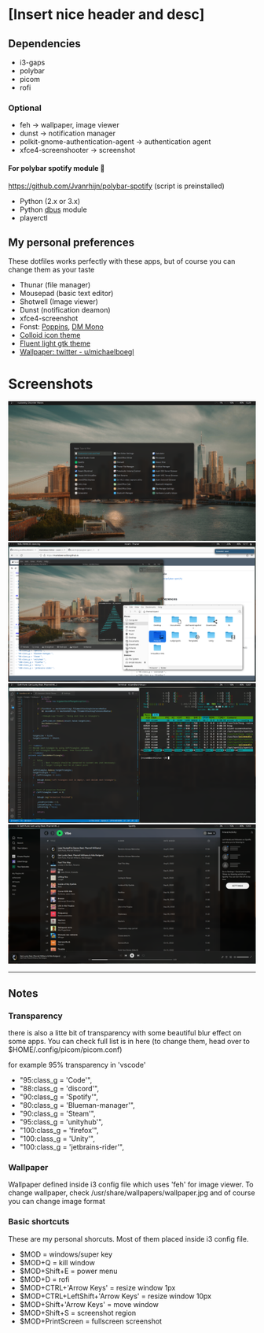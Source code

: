 # [Insert nice header and desc]


## Dependencies
- i3-gaps
- polybar
- picom
- rofi

### Optional
- feh -> wallpaper, image viewer
- dunst -> notification manager
- polkit-gnome-authentication-agent -> authentication agent
- xfce4-screenshooter -> screenshot


#### For polybar spotify module 🎵

https://github.com/Jvanrhijn/polybar-spotify
(script is preinstalled)

- Python (2.x or 3.x)
- Python [dbus](https://pypi.org/project/dbus-python/ "dbus") module
- playerctl


## My personal preferences
These dotfiles works perfectly with these apps, but of course you can change them as your taste

- Thunar (file manager)
- Mousepad (basic text editor)
- Shotwell (Image viewer)
- Dunst (notification deamon)
- xfce4-screenshot
- Fonst: [Poppins](https://fonts.google.com/specimen/Poppins?query=Popp "Poppins Font"), [DM Mono](https://fonts.google.com/specimen/DM+Mono?query=DM+Mon "DM Mono Font")
- [Colloid icon theme](https://github.com/vinceliuice/Colloid-icon-theme "Colloid icon theme")
- [Fluent light gtk theme](https://github.com/vinceliuice/Fluent-gtk-theme "Fluent light")
- [Wallpaper: twitter - u/michaelboegl](https://twitter.com/michaelboegl/status/1607831306838097920?s=20 "Wallpaper twitter - u/michaelboegl")

# Screenshots
[![Home](https://raw.githubusercontent.com/nizamsaltan/dotfiles/main/Screenshot_2023-01-21_12-29-15.png "Home")](https://raw.githubusercontent.com/nizamsaltan/dotfiles/main/Screenshot_2023-01-21_12-29-15.png "Home")
[![Thunar & Shotwell](https://raw.githubusercontent.com/nizamsaltan/dotfiles/main/Screenshot_2023-01-21_12-17-46.png "Thunar & Shotwell")](https://raw.githubusercontent.com/nizamsaltan/dotfiles/main/Screenshot_2023-01-21_12-17-46.png "Thunar & Shotwell")
[![Code](https://raw.githubusercontent.com/nizamsaltan/dotfiles/main/Screenshot_2023-01-21_12-07-25.png "Code")](https://raw.githubusercontent.com/nizamsaltan/dotfiles/main/Screenshot_2023-01-21_12-07-25.png "Code")
[![Spotify](https://raw.githubusercontent.com/nizamsaltan/dotfiles/main/Screenshot_2023-01-21_12-03-56.png "Spotify")](https://raw.githubusercontent.com/nizamsaltan/dotfiles/main/Screenshot_2023-01-21_12-03-56.png "Spotify")

------------

## Notes

### Transparency
there is also a litte bit of transparency with some beautiful blur effect on some apps. You can check full list is in here (to change them, head over to $HOME/.config/picom/picom.conf)

for example 95% transparency in 'vscode'
- "95:class_g = 'Code'",
- "88:class_g = 'discord'",
- "90:class_g = 'Spotify'",
- "80:class_g = 'Blueman-manager'",
- "90:class_g = 'Steam'",
- "95:class_g = 'unityhub'",
- "100:class_g = 'firefox'",
- "100:class_g = 'Unity'",
- "100:class_g = 'jetbrains-rider'",

### Wallpaper
Wallpaper defined inside i3 config file which uses 'feh' for image viewer. To change wallpaper, check /usr/share/wallpapers/wallpaper.jpg and of course you can change image format

### Basic shortcuts
These are my personal shorcuts. Most of them placed inside i3 config file.

- $MOD = windows/super key
- $MOD+Q = kill window
- $MOD+Shift+E = power menu
- $MOD+D = rofi
- $MOD+CTRL+'Arrow Keys' = resize window 1px
- $MOD+CTRL+LeftShift+'Arrow Keys' = resize window 10px
- $MOD+Shift+'Arrow Keys' = move window
- $MOD+Shift+S = screenshot region
- $MOD+PrintScreen = fullscreen screenshot
